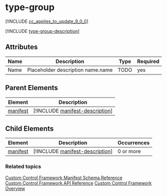 # type-group

[!INCLUDE [cc_applies_to_update_9_0_0](../../../includes/cc_applies_to_update_9_0_0.md)]

[!INCLUDE [type-group-description](includes/type-group-description.md)]

## Attributes

|Name|Description|Type|Required|
|--|--|--|--|
|Name|Placeholder description name.name|TODO|yes|

## Parent Elements

|Element|Description|
|--|--|
|[manifest](manifest.md)|[!INCLUDE [manifest-description](includes/manifest-description.md)]|

## Child Elements

|Element|Description|Occurrences|
|--|--|--|
|[manifest](manifest.md)|[!INCLUDE [manifest-description](includes/manifest-description.md)]|0 or more|

### Related topics

[Custom Control Framework Manifest Schema Reference](index.md)<br />
[Custom Control Framework API Reference](../reference/index.md)
[Custom Control Framework Overview](../custom-control-framework-overview.md)